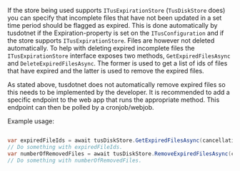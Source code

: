 If the store being used supports `ITusExpirationStore` (`TusDiskStore` does) you can specify that incomplete files that have not been updated in a set time period should be flagged as expired. This is done automatically by tusdotnet if the Expiration-property is set on the `ITusConfiguration` and if the store supports `ITusExpirationStore`. Files are however not deleted automatically. To help with deleting expired incomplete files the `ITusExpirationStore` interface exposes two methods, `GetExpiredFilesAsync` and `DeleteExpiredFilesAsync`. The former is used to get a list of ids of files that have expired and the latter is used to remove the expired files.

As stated above, tusdotnet does not automatically remove expired files so this needs to be implemented by the developer. It is recommended to add a specific endpoint to the web app that runs the appropriate method. This endpoint can then be polled by a cronjob/webjob.

Example usage:
```csharp

var expiredFileIds = await tusDiskStore.GetExpiredFilesAsync(cancellationToken);
// Do something with expiredFileIds.
var numberOfRemovedFiles = await tusDiskStore.RemoveExpiredFilesAsync(cancellationToken);
// Do something with numberOfRemovedFiles.
```